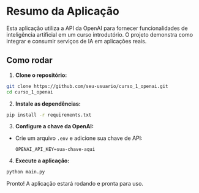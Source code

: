 # Resumo da Aplicação

Esta aplicação utiliza a API da OpenAI para fornecer funcionalidades de inteligência artificial em um curso introdutório. O projeto demonstra como integrar e consumir serviços de IA em aplicações reais.

## Como rodar

1. **Clone o repositório:**
  ```bash
  git clone https://github.com/seu-usuario/curso_1_openai.git
  cd curso_1_openai
  ```

2. **Instale as dependências:**
  ```bash
  pip install -r requirements.txt
  ```

3. **Configure a chave da OpenAI:**
  - Crie um arquivo `.env` e adicione sua chave de API:
    ```
    OPENAI_API_KEY=sua-chave-aqui
    ```

4. **Execute a aplicação:**
  ```bash
  python main.py
  ```

Pronto! A aplicação estará rodando e pronta para uso.